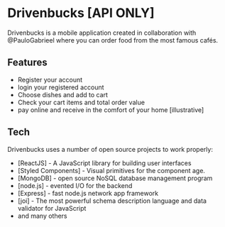 # Drivenbucks [API ONLY]

Drivenbucks is a mobile application created in collaboration with @PauloGabrieel where you can order food from the most famous cafés.

## Features
- Register your account
- login your registered account
- Choose dishes and add to cart
- Check your cart items and total order value
- pay online and receive in the comfort of your home [illustrative]

## Tech

Drivenbucks uses a number of open source projects to work properly:

- [ReactJS] - A JavaScript library for building user interfaces
- [Styled Components] - Visual primitives for the component age.
- [MongoDB] - open source NoSQL database management program
- [node.js] - evented I/O for the backend
- [Express] - fast node.js network app framework 
- [joi] - The most powerful schema description language and data validator for JavaScript
- and many others
